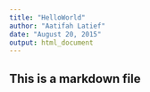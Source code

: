 ```yaml
---
title: "HelloWorld"
author: "Aatifah Latief"
date: "August 20, 2015"
output: html_document
---
```


## This is a markdown file 